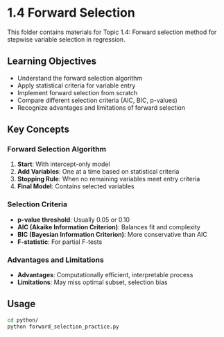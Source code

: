 # 1.4 Forward Selection

This folder contains materials for Topic 1.4: Forward selection method for stepwise variable selection in regression.

## Learning Objectives

- Understand the forward selection algorithm
- Apply statistical criteria for variable entry
- Implement forward selection from scratch
- Compare different selection criteria (AIC, BIC, p-values)
- Recognize advantages and limitations of forward selection

## Key Concepts

### Forward Selection Algorithm
1. **Start**: With intercept-only model
2. **Add Variables**: One at a time based on statistical criteria
3. **Stopping Rule**: When no remaining variables meet entry criteria
4. **Final Model**: Contains selected variables

### Selection Criteria
- **p-value threshold**: Usually 0.05 or 0.10
- **AIC (Akaike Information Criterion)**: Balances fit and complexity
- **BIC (Bayesian Information Criterion)**: More conservative than AIC
- **F-statistic**: For partial F-tests

### Advantages and Limitations
- **Advantages**: Computationally efficient, interpretable process
- **Limitations**: May miss optimal subset, selection bias

## Usage

```bash
cd python/
python forward_selection_practice.py
```